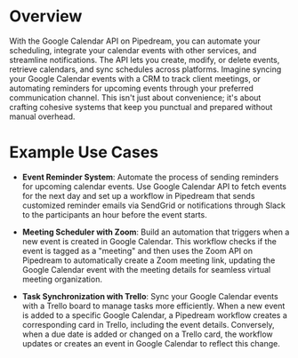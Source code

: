 # Overview

With the Google Calendar API on Pipedream, you can automate your scheduling, integrate your calendar events with other services, and streamline notifications. The API lets you create, modify, or delete events, retrieve calendars, and sync schedules across platforms. Imagine syncing your Google Calendar events with a CRM to track client meetings, or automating reminders for upcoming events through your preferred communication channel. This isn't just about convenience; it's about crafting cohesive systems that keep you punctual and prepared without manual overhead.

# Example Use Cases

- **Event Reminder System**: Automate the process of sending reminders for upcoming calendar events. Use Google Calendar API to fetch events for the next day and set up a workflow in Pipedream that sends customized reminder emails via SendGrid or notifications through Slack to the participants an hour before the event starts.

- **Meeting Scheduler with Zoom**: Build an automation that triggers when a new event is created in Google Calendar. This workflow checks if the event is tagged as a "meeting" and then uses the Zoom API on Pipedream to automatically create a Zoom meeting link, updating the Google Calendar event with the meeting details for seamless virtual meeting organization.

- **Task Synchronization with Trello**: Sync your Google Calendar events with a Trello board to manage tasks more efficiently. When a new event is added to a specific Google Calendar, a Pipedream workflow creates a corresponding card in Trello, including the event details. Conversely, when a due date is added or changed on a Trello card, the workflow updates or creates an event in Google Calendar to reflect this change.
